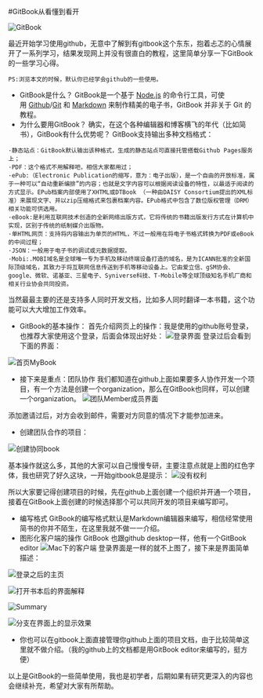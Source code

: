 #GitBook从看懂到看开

![GitBook](http://upload-images.jianshu.io/upload_images/1436895-615269927a549517.png?imageMogr2/auto-orient/strip%7CimageView2/2/w/1240)

最近开始学习使用github，无意中了解到有gitbook这个东东，抱着忐忑的心情展开了一系列学习，结果发现网上并没有很直白的教程，这里简单分享一下GitBook的一些学习心得。
```
PS:浏览本文的时候，默认你已经学会github的一些使用。
```
 * GitBook是什么？
GitBook是一个基于 [Node.js](http://baike.baidu.com/view/3974030.htm) 的命令行工具，可使用 [Github](http://baike.baidu.com/view/3366456.htm)/[Git](http://baike.baidu.com/subview/1531489/12032478.htm) 和 [Markdown](http://baike.baidu.com/view/2311114.htm) 来制作精美的电子书，GitBook 并非关于 Git 的教程。
 * 为什么要用GitBook？
  确实，在这个各种编辑器和博客横飞的年代（比如简书），GitBook有什么优势呢？
GitBook支持输出多种文档格式：
```
·静态站点：GitBook默认输出该种格式，生成的静态站点可直接托管搭载Github Pages服务上；
·PDF：这个格式不用解释吧，相信大家都用过；
·ePub:（Electronic Publication的缩写，意为：电子出版），是一个自由的开放标准，属于一种可以“自动重新编排”的内容；也就是文字内容可以根据阅读设备的特性，以最适于阅读的方式显示。EPub档案内部使用了XHTML或DTBook （一种由DAISY Consortium提出的XML标准）来展现文字、并以zip压缩格式来包裹档案内容。EPub格式中包含了数位版权管理（DRM）相关功能可供选用。
·eBook:是利用互联网技术创造的全新网络出版方式，它将传统的书籍出版发行方式在计算机中实现，区别于传统的纸制媒介出版物。
·单HTML网页：支持将内容输出为单页的HTML，不过一般用在将电子书格式转换为PDF或eBook的中间过程；
·JSON：一般用于电子书的调试或元数据提取。
·Mobi:.MOBI域名是全球唯一专为手机及移动终端设备打造的域名，是为ICANN批准的全新国际顶级域名，其致力于将互联网信息传送到手机等移动设备上。它由爱立信、gSM协会、google、微软、诺基亚、三星电子、Syniverse科技、T-Mobile等全球顶级知名手机厂商和相关行业协会共同投资。
```
当然最最主要的还是支持多人同时开发文档，比如多人同时翻译一本书籍，这个功能可以大大增加工作效率。
 * GitBook的基本操作：
首先介绍网页上的操作：我是使用的github账号登录，也推荐大家使用这个登录，后面会体现出好处：
![登录界面](http://upload-images.jianshu.io/upload_images/1436895-b1111e00dbb07801.png?imageMogr2/auto-orient/strip%7CimageView2/2/w/1240)
登录过后会看到下面的界面：

![首页MyBook](http://upload-images.jianshu.io/upload_images/1436895-7520636d7271a348.png?imageMogr2/auto-orient/strip%7CimageView2/2/w/1240)


 * 接下来是重点：团队协作
    我们都知道在github上面如果要多人协作开发一个项目，有一个方法是创建一个organization，那么在GitBook也同样，可以创建一个organization。
![团队Member成员界面](http://upload-images.jianshu.io/upload_images/1436895-91295b16f1931d09.png?imageMogr2/auto-orient/strip%7CimageView2/2/w/1240)

添加邀请过后，对方会收到邮件，需要对方同意的情况下才能参加进来。
 * 创建团队合作的项目：

![创建协同book](http://upload-images.jianshu.io/upload_images/1436895-93c1c6b8452d2c00.png?imageMogr2/auto-orient/strip%7CimageView2/2/w/1240)
   
基本操作就这么多，其他的大家可以自己慢慢专研，主要注意点就是上图的红色字体，我也研究了好久这块，一开始gitbook总是提示：
![没有权利](http://upload-images.jianshu.io/upload_images/1436895-ae70e85fa07dd928.png?imageMogr2/auto-orient/strip%7CimageView2/2/w/1240)

所以大家要记得创建项目的时候，先在github上面创建一个组织并开通一个项目，接着在GitBook上面创建的时候选择那个可以共同开发的项目来编写即可。

 * 编写格式
   GitBook的编写格式默认是Markdown编辑器来编写，相信经常使用简书的你并不陌生，在这里我就不做一一介绍。
 * 图形化客户端的操作
    GitBook 也跟github desktop一样，他有一个GitBook editor
![Mac下的客户端](http://upload-images.jianshu.io/upload_images/1436895-e8ef04f73340501b.png?imageMogr2/auto-orient/strip%7CimageView2/2/w/1240)
登录界面是一样的就不上图了，接下来是界面简单描述：

![登录之后的主页](http://upload-images.jianshu.io/upload_images/1436895-f2b2be95594d955c.png?imageMogr2/auto-orient/strip%7CimageView2/2/w/1240)


![打开书本后的界面解释](http://upload-images.jianshu.io/upload_images/1436895-3664777a491864c4.png?imageMogr2/auto-orient/strip%7CimageView2/2/w/1240)


![Summary](http://upload-images.jianshu.io/upload_images/1436895-761ac4de5ba8b94d.png?imageMogr2/auto-orient/strip%7CimageView2/2/w/1240)


![分支在界面上的显示效果](http://upload-images.jianshu.io/upload_images/1436895-b5d19724cc2ef724.png?imageMogr2/auto-orient/strip%7CimageView2/2/w/1240)
 
 *  你也可以在gitbook上面直接管理你github上面的项目文档，由于比较简单这里就不做介绍。（我的github上的文档都是用GitBook editor来编写的，挺方便）

以上是GitBook的一些简单使用，我也是初学者，后期如果有研究更深入的内容也会继续补充，希望对大家有所帮助。